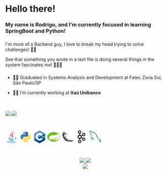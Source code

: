 # Hello there!

### My name is Rodrigo, and I'm currently focused in learning SpringBoot and Python!

###

I'm more of a Backend guy, I love to break my head trying to solve challenges! 🤔🤔

See that something you wrote in a text file is doing several things in the system fascinates me! 🤩🤖👾

###

-  👨‍🎓 Graduated in Systems Analysis and Development at Fatec Zona Sul, São Paulo/SP

-  👨‍💻 I’m currently working at **Itaú Unibanco**

##

[</br><img align="center" src="https://img.shields.io/badge/linkedin-%230077B5.svg?&style=for-the-badge&logo=linkedin&logoColor=white" /> ](https://www.linkedin.com/in/rodrigo-mosken/)
[<img align="center" src="https://img.shields.io/badge/email-0072C6.svg?&style=for-the-badge&logo=Gmail&logoColor=white" />](mailto:rodrigo.mosken@outlook.com)

##

<div style="display: inline_block" > </br>
  <img align="center" alt="java" height="40" width="40" src="https://github.com/devicons/devicon/blob/master/icons/java/java-original.svg">
  <img align="center" alt="python" height="40" width="40" src="https://github.com/devicons/devicon/blob/master/icons/python/python-original.svg">
  <img align="center" alt="cpp" height="40" width="40" src="https://github.com/devicons/devicon/blob/master/icons/cplusplus/cplusplus-original.svg">
  <img align="center" alt="spring" height="30" width="40" src="https://github.com/devicons/devicon/blob/master/icons/spring/spring-original.svg">
  <img align="center" alt="flask" height="40" width="40" src="https://github.com/devicons/devicon/blob/master/icons/flask/flask-original.svg">
  <img align="center" alt="kafka" height="40" width="40" src="https://github.com/devicons/devicon/blob/master/icons/apachekafka/apachekafka-original.svg">
  <img align="center" alt="mysql" height="40" width="40" src="https://github.com/devicons/devicon/blob/master/icons/mysql/mysql-original.svg">
</div> 

##

<div align="center"></br>
  <a href="https://github.com/romosken">
  <img height="160em" src="https://github-readme-stats.vercel.app/api?username=romosken&show_icons=true&theme=dracula&include_all_commits=true&count_private=true&hide_border=true&bg_color=00000000"/>
  <img height="160em" src="https://github-readme-stats.vercel.app/api/top-langs/?username=romosken&layout=compact&langs_count=5&theme=dracula&hide_border=true&bg_color=00000000"/>
</div>

<div align="center">
  <img src="https://github.com/eagrundy/eagrundy/blob/output/github-contribution-grid-snake.svg"/>
</div>

##


